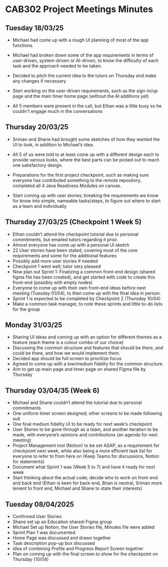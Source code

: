 # CAB302 Project Meetings Minutes
## Tuesday 18/03/25 	

- Michael had come up with a rough UI planning of most of the app functions.

- Michael had broken down some of the app requirements in terms of user-driven, system-driven or AI-driven, to know the difficulty of each task and the approach needed to be taken.

- Decided to pitch the current idea to the tutors on Thursday and make any changes if necessary

- Start working on the user-driven requirements, such as the sign-in/up page and the main timer home page (without the AI additions yet)

- All 5 members were present in the call, but Ethan was a little busy so he couldn't engage much in the conversations



## Thursday 20/03/25

- Sriman and Shane had brought some sketches of how they wanted the UI to look, in addition to Michael’s idea.

- All 5 of us were told to at least come up with a different design each to provide various looks, where the best parts can be picked out to reach one satisfactory design.

- Preparations for the first project checkpoint, such as making sure everyone has contributed something to the remote repository, completed all 4 Java Readiness Modules on canvas.

- Start coming up with user stories; breaking the requirements we know for know into simple, nameable tasks/steps, to figure out where to start as a team and individually

## Thursday 27/03/25 (Checkpoint 1 Week 5)
-	Ethan couldn’t attend the checkpoint tutorial due to personal commitments, but emailed tutors regarding it prior.
-	Almost everyone has come up with a personal UI sketch
-	22 User stories have been stated, covering most of the core requirements and some for the additional features
-	Possibly add more user stories if needed
-	Checkpoint 1 went well; tutor very pleased
-	Now plan out Sprint 1: Finalizing a common front-end design (shared figma file has been created), and get started with code to create this front-end (possibly with empty nodes)
-	Everyone to come up with their own front-end ideas before next meeting (Tuesday 01/04), to then come up with the final idea in person.
-	Sprint 1 is expected to be completed by Checkpoint 2 (Thursday 10/04) 
-	Make a common task manager, to note these sprints and little to-do lists for the group


## Monday 31/03/25
-	Sharing UI ideas and coming up with an option for different themes as a feature (each theme is a colour combo of our choice)
-	Discussing the common structure and features that should be there, and could be there, and how we would implement them.
-	Decided app should be full screen to prioritize focus
-	Agreed to come up with a low/medium fidelity for the common structure 
-	Aim to get up main page and timer page on shared Figma file by Thursday

## Thursday 03/04/35 (Week 6)
-	Michael and Shane couldn’t attend the tutorial due to personal commitments
-	One uniform timer screen designed; other screens to be made following suit
-	One final medium fidelity UI to be ready for next week’s checkpoint
-	User Stories to be gone through as a team, and another iteration to be made, with everyone’s opinions and contributions (an agenda for next meeting)
-	Project Management tool (Notion) to be set ASAP, as a requirement for checkpoint next week, while also being a more efficient task list for everyone to refer to from here on (Keep Teams for discussions, Notion for statements)
-	Document what Sprint 1 was (Week 5 to 7) and have it ready for next week
-	Start thinking about the actual code; decide who to work on front-end and back end (Ethan is keen for back-end, Brian is neutral, Sriman more lenient to front end, Michael and Shane to state their interests)

## Tuesday 08/04/2025 
-	Confirmed User Stories
-	Shane set up an Education shared-Figma group 
-	Michael Set up Notion, the User Stories file, Minutes file were added
-	Sprint Plan 1 was documented 
-	Home Page was discussed and drawn together
-	Task description pop-up box discussed
-	Idea of combining Profile and Progress Report Screen together
-	Plan on coming up with the final screen to show for the checkpoint on Thursday (10/04)





